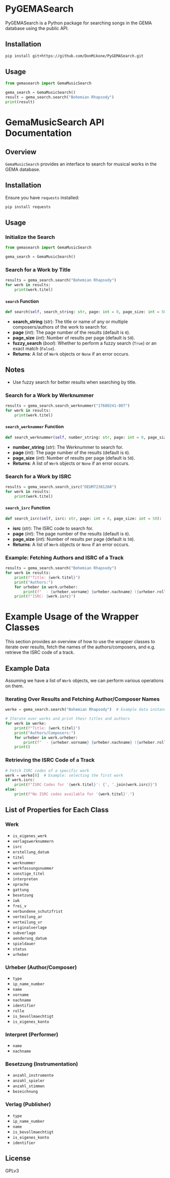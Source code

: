 # PyGEMASearch

PyGEMASearch is a Python package for searching songs in the GEMA database using the public API.

## Installation

```sh
pip install git+https://github.com/DonMikone/PyGEMASearch.git
```

## Usage

```python
from gemasearch import GemaMusicSearch

gema_search = GemaMusicSearch()
result = gema_search.search("Bohemian Rhapsody")
print(result)
```

# GemaMusicSearch API Documentation

## Overview
`GemaMusicSearch` provides an interface to search for musical works in the GEMA database.

## Installation
Ensure you have `requests` installed:
```bash
pip install requests
```

## Usage

### Initialize the Search
```python
from gemasearch import GemaMusicSearch

gema_search = GemaMusicSearch()
```

### Search for a Work by Title
```python
results = gema_search.search("Bohemian Rhapsody")
for werk in results:
    print(werk.titel)
```

#### `search` Function
```python
def search(self, search_string: str, page: int = 0, page_size: int = 50, fuzzy_search=True):
```
- **search_string** (*str*): The title or name of any or multiple composers/authors of the work to search for.
- **page** (*int*): The page number of the results (default is `0`).
- **page_size** (*int*): Number of results per page (default is `50`).
- **fuzzy_search** (*bool*): Whether to perform a fuzzy search (`True`) or an exact match (`False`).
- **Returns**: A list of `Werk` objects or `None` if an error occurs.

## Notes
- Use fuzzy search for better results when searching by title.

### Search for a Work by Werknummer
```python
results = gema_search.search_werknummer("17680241-007")
for werk in results:
    print(werk.titel)
```

#### `search_werknummer` Function
```python
def search_werknummer(self, number_string: str, page: int = 0, page_size: int = 50):
```
- **number_string** (*str*): The Werknummer to search for.
- **page** (*int*): The page number of the results (default is `0`).
- **page_size** (*int*): Number of results per page (default is `50`).
- **Returns**: A list of `Werk` objects or `None` if an error occurs.

### Search for a Work by ISRC
```python
results = gema_search.search_isrc("DEUM72301260")
for werk in results:
    print(werk.titel)
```

#### `search_isrc` Function
```python
def search_isrc(self, isrc: str, page: int = 0, page_size: int = 50):
```
- **isrc** (*str*): The ISRC code to search for.
- **page** (*int*): The page number of the results (default is `0`).
- **page_size** (*int*): Number of results per page (default is `50`).
- **Returns**: A list of `Werk` objects or `None` if an error occurs.

### Example: Fetching Authors and ISRC of a Track
```python
results = gema_search.search("Bohemian Rhapsody")
for werk in results:
    print(f"Title: {werk.titel}")
    print("Authors:")
    for urheber in werk.urheber:
        print(f"  - {urheber.vorname} {urheber.nachname} ({urheber.rolle})")
    print(f"ISRC: {werk.isrc}")
```

# Example Usage of the Wrapper Classes

This section provides an overview of how to use the wrapper classes to iterate over results, fetch the names of the authors/composers, and e.g. retrieve the ISRC code of a track.

## Example Data
Assuming we have a list of `Werk` objects, we can perform various operations on them.

### Iterating Over Results and Fetching Author/Composer Names
```python
werke = gema_search.search("Bohemian Rhapsody")  # Example data instances

# Iterate over works and print their titles and authors
for werk in werke:
    print(f"Title: {werk.titel}")
    print("Authors/Composers:")
    for urheber in werk.urheber:
        print(f"  - {urheber.vorname} {urheber.nachname} ({urheber.rolle})")
    print()
```

### Retrieving the ISRC Code of a Track
```python
# Fetch ISRC codes of a specific work
werk = werke[0]  # Example: selecting the first work
if werk.isrc:
    print(f"ISRC Codes for '{werk.titel}': {', '.join(werk.isrc)}")
else:
    print(f"No ISRC codes available for '{werk.titel}'.")
```

## List of Properties for Each Class

### **Werk**
- `is_eigenes_werk`
- `verlagswerknummern`
- `isrc`
- `erstellung_datum`
- `titel`
- `werknummer`
- `werkfassungsnummer`
- `sonstige_titel`
- `interpreten`
- `sprache`
- `gattung`
- `besetzung`
- `iwk`
- `frei_v`
- `verbundene_schutzfrist`
- `verteilung_ar`
- `verteilung_vr`
- `originalverlage`
- `subverlage`
- `aenderung_datum`
- `spieldauer`
- `status`
- `urheber`

### **Urheber** (Author/Composer)
- `type`
- `ip_name_number`
- `name`
- `vorname`
- `nachname`
- `identifier`
- `rolle`
- `is_bevollmaechtigt`
- `is_eigenes_konto`

### **Interpret** (Performer)
- `name`
- `nachname`

### **Besetzung** (Instrumentation)
- `anzahl_instrumente`
- `anzahl_spieler`
- `anzahl_stimmen`
- `bezeichnung`

### **Verlag** (Publisher)
- `type`
- `ip_name_number`
- `name`
- `is_bevollmaechtigt`
- `is_eigenes_konto`
- `identifier`

## License
GPLv3


